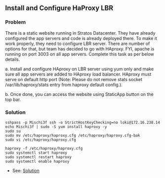 ## Install and Configure HaProxy LBR 

### Problem

There is a static website running in Stratos Datacenter. They have already configured the app servers and code is
already deployed there. To make it work properly, they need to configure LBR server. There are number of options for
that, but team has decided to go with HAproxy. FYI, apache is running on port 3003 on all app servers. Complete this
task as per below details.

a. Install and configure HAproxy on LBR server using yum only and make sure all app servers are added to HAproxy load
balancer. HAproxy must serve on default http port (Note: Please do not remove stats socket /var/lib/haproxy/stats entry
from haproxy default config.).

b. Once done, you can access the website using StaticApp button on the top bar.

### Solution

```shell
sshpass -p Mischi3f ssh -o StrictHostKeyChecking=no loki@172.16.238.14
echo Mischi3f | sudo -S yum install haproxy -y
sudo su
sudo mv /etc/haproxy/haproxy.cfg /etc/haproxy/haproxy.cfg-bak
sudo vi /etc/haproxy/haproxy.cfg

haproxy -f /etc/haproxy/haproxy.cfg
sudo systemctl start haproxy
sudo systemctl restart haproxy
sudo systemctl enable haproxy

```

- See: [Solution](./solution.yaml)
